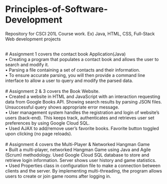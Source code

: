 # Principles-of-Software-Development
Repository for CSCI 201L Course work. Ex) Java, HTML, CSS, Full-Stack Web development projects

<br />
# Assignment 1 covers the contact book Application(Java)
<br/>
•	Creating a program that populates a contact book and allows the user to search and modify it.<br />
•	Parsing a file containing a set of contacts and their information.<br />
•	To ensure accurate parsing, you will then provide a command line interface to allow a user to query and modify the parsed data.<br />
<br />
# Assignment 2 & 3 covers the Book Website.<br />
•	Created a website in HTML and JavaScript with an interaction requesting data from Google Books API. Showing search results by parsing JSON files. Unsuccessful query shows appropriate error message. <br />
•	User management system handles the registration and login of website’s users (back-end). This keeps track, authenticates and retrieves user set preferences by using Google Cloud SQL.<br />
•	Used AJAX to add/remove user’s favorite books. Favorite button toggled upon clicking (no page reloads).
<br />
<br />
# Assignment 4 covers the Multi-Player & Networked Hangman Game <br />
• Built a multi-player, networked Hangman Game using Java and Agile (Scrum) methodology. Used Google Cloud SQL
database to store and retrieve login information. Server shows user history and game statistics.<br />
• Used Properties class in configuration file to make a connection between clients and the server. By implementing
multi-threading, the program allows users to create or join game rooms after logging in.<br />
